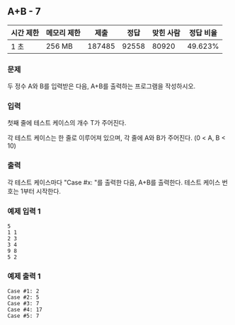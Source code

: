 ## A+B - 7

|시간 제한|	메모리 제한|	제출	|정답|	맞힌 사람|	정답 비율|
|---|---|---|---|---|---|
|1 초|	256 MB|	187485	|92558|	80920|	49.623%|

### 문제
두 정수 A와 B를 입력받은 다음, A+B를 출력하는 프로그램을 작성하시오.

### 입력
첫째 줄에 테스트 케이스의 개수 T가 주어진다.

각 테스트 케이스는 한 줄로 이루어져 있으며, 각 줄에 A와 B가 주어진다. (0 < A, B < 10)

### 출력
각 테스트 케이스마다 "Case #x: "를 출력한 다음, A+B를 출력한다. 테스트 케이스 번호는 1부터 시작한다.

### 예제 입력 1
```
5
1 1
2 3
3 4
9 8
5 2
```

### 예제 출력 1
```
Case #1: 2
Case #2: 5
Case #3: 7
Case #4: 17
Case #5: 7
```